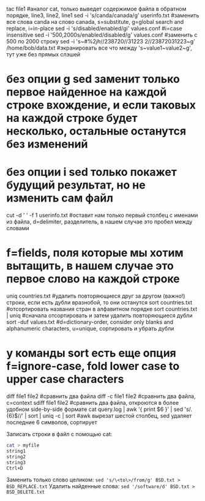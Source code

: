 tac file1   #аналог cat, только выведет содержимое файла в обратном порядке, line3, line2, line1
sed -i 's/canda/canada/g' userinfo.txt   #заменить все слова canda на слово canada, s=substitute, g=global search and replace, i=in-place
sed -i 's/disabled/enabled/gi' values.conf   #i=case insensitive
sed -i '500,2000s/enabled/disabled/g' values.conf   #заменить с 500 по 2000 строку
sed -i 's~#%$2jh//238720//31223~$2//23872031223~g' /home/bob/data.txt   #экранировать все что между 's~value1~value2~g', тут уже без прямых слэшей
# без опции g sed заменит только первое найденное на каждой строке вхождение, и если таковых на каждой строке будет несколько, остальные останутся без изменений
# без опции i sed только покажет будущий результат, но не изменить сам файл
cut -d ' ' -f 1 userinfo.txt   #оставит нам только первый столбец с именами из файла, d=delimiter, разделитель, в нашем случае это пробел между словами
# f=fields, поля которые мы хотим вытащить, в нашем случае это первое слово на каждой строке
uniq countries.txt   #удалить повторяющиеся друг за другом (важно!) строки, если есть дубли вразнобой, то они останутся
sort countries.txt   #отсортировать названия стран в алфавитном порядке
sort countries.txt | uniq    #сначала отсортировать и затем удалить повторяющиеся дубли
sort -duf values.txt   #d=dictionary-order, consider only blanks and alphanumeric characters, u=unique, сортировать и убрать дубли
# у команды sort есть еще опция f=ignore-case, fold lower case to upper case characters
diff file1 file2   #сравнить два файла
diff -c file1 file2   #сравнить два файла, c=context
sdiff file1 file2   #сравнить два файла, откроются в более удобном side-by-side формате
cat query.log | awk '{ print $6 }' | sed 's/.\{6\}$//' | sort | uniq -c | sort   #awk вырезат шестой столбец, sed удаляет последние 6 символов, сортирует

Записать строки в файл с помощью cat:

```bash
cat > myfile
string1
string2
string3
Ctrl+D
```

Заменить только слово целиком: `sed 's/\<to\>/from/g' BSD.txt > BSD_REPLACE.txt`
Удалить найденные слова: `sed '/software/d' BSD.txt > BSD_DELETE.txt`
